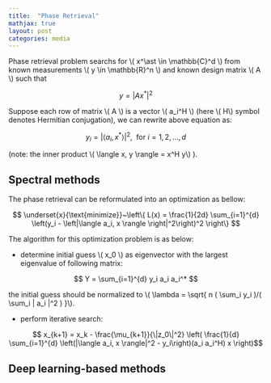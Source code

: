 ```yaml
---
title:  "Phase Retrieval"
mathjax: true
layout: post
categories: media
---
```


Phase retrieval problem searchs for \\( x^\ast \in \mathbb{C}^d \\) from known measurements \\( y \in \mathbb{R}^n \\) and known design matrix \\( A \\) such that

$$
y = \left| A x^\ast \right|^2
$$

Suppose each row of matrix \\( A \\) is a vector \\( a_i^H \\) (here \\( H\\) symbol denotes Hermitian conjugation), we can rewrite above equation as:

$$
y_i = \left|\langle a_i, x^\ast \rangle \right|^2, ~~ \text{for}~ i = 1, 2, ..., d
$$

(note: the inner product \\( \langle x, y \rangle = x^H y\\) ).

## Spectral methods

The phase retrieval can be reformulated into an optimization as bellow:

$$
\underset{x}{\text{minimize}}~\left\{ L(x) = \frac{1}{2d} \sum_{i=1}^{d} \left(y_i - \left|\langle a_i, x \rangle \right|^2\right)^2 \right\}
$$

The algorithm for this optimization problem is as below:

- determine initial guess \\( x_0 \\) as eigenvector with the largest eigenvalue of following matrix:

$$
Y = \sum_{i=1}^{d} y_i a_i a_i^*
$$

the initial guess should be normalized to \\( \lambda = \sqrt{ n ( \sum_i y_i )/( \sum_i \| a_i \|^2 ) }\\).

- perform iterative search:

$$ x_{k+1} = x_k - \frac{\mu_{k+1}}{\|z_0\|^2} \left( \frac{1}{d} \sum_{i=1}^{d} \left(|\langle a_i, x \rangle|^2 - y_i\right)(a_i a_i^H) x \right)$$

## Deep learning-based methods
